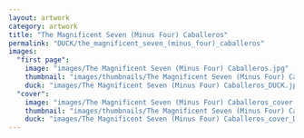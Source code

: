 ```yaml
---
layout: artwork
category: artwork
title: "The Magnificent Seven (Minus Four) Caballeros"
permalink: "DUCK/the_magnificent_seven_(minus_four)_caballeros"
images:
  "first page":
    image: "images/The Magnificent Seven (Minus Four) Caballeros.jpg"
    thumbnail: "images/thumbnails/The Magnificent Seven (Minus Four) Caballeros.jpg"
    duck: "images/The Magnificent Seven (Minus Four) Caballeros_DUCK.jpg"
  "cover":
    image: "images/The Magnificent Seven (Minus Four) Caballeros_cover.jpg"
    thumbnail: "images/thumbnails/The Magnificent Seven (Minus Four) Caballeros_cover.jpg"
    duck: "images/The Magnificent Seven (Minus Four) Caballeros_cover_DUCK.jpg"
---
```

